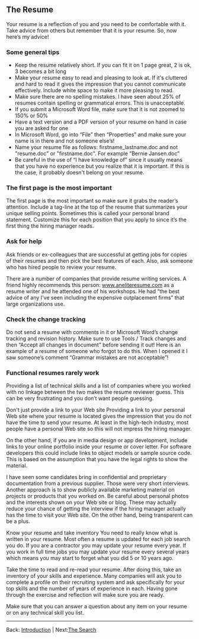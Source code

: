 ## The Resume

Your resume is a reflection of you and you need to be comfortable with it. Take advice from others but remember that it is your resume. So, now here’s my advice!

### Some general tips

- Keep the resume relatively short. If you can fit it on 1 page great, 2 is ok, 3 becomes a bit long
- Make your resume easy to read and pleasing to look at. If it's cluttered and hard to read it gives the impression that you cannot communicate effectively. Include white space to make it more pleasing to read.
- Make sure there are no spelling mistakes. I have seen about 25% of resumes contain spelling or grammatical errors. This is unacceptable.
- If you submit a Microsoft Word file, make sure that it is not zoomed to 150% or 50%
- Have a text version and a PDF version of your resume on hand in case you are asked for one
- In Microsoft Word, go into “File” then “Properties” and make sure your name is in there and not someone else’s!
- Name your resume file as follows: firstname_lastname.doc and not "resume.doc" or "firstname.doc". For example “Bernie Jansen.doc”
- Be careful in the use of “I have knowledge of” since it usually means that you have no experience but you realize that it is important. If this is the case, it probably doesn't belong on your resume.

### The first page is the most important

The first page is the most important so make sure it grabs the reader’s attention. Include a tag-line at the top of the resume that summarizes your unique selling points. Sometimes this is called your personal brand statement. Customize this for each position that you apply to since it’s the first thing the hiring manager reads.

### Ask for help

Ask friends or ex-colleagues that are successful at getting jobs for copies of their resumes and then pick the best features of each. Also, ask someone who has hired people to review your resume.

There are a number of companies that provide resume writing services. A friend highly recommends this person: www.aneliteresume.com as a resume writer and he attended one of his workshops. He had “the best advice of any I've seen including the expensive outplacement firms” that large organizations use.

### Check the change tracking

Do not send a resume with comments in it or Microsoft Word’s change tracking and  revision history. Make sure to use Tools / Track changes and then “Accept all changes in document” before sending it out! Here is an example of a resume of someone who forgot to do this. When I opened it I saw someone’s comment “Grammar mistakes are not acceptable”! 

### Functional resumes rarely work

Providing a list of technical skills and a list of companies where you worked with no linkage between the two makes the resume reviewer guess. This can be very frustrating and you don’t want people guessing.

Don't just provide a link to your Web site
Providing a link to your personal Web site where your resume is located gives the impression that you do not have the time to send your resume. At least in the high-tech industry, most people have a personal Web site so this will not impress the hiring manager.

On the other hand, if you are in media design or app development, include links to your online portfolio inside your resume or cover letter. For software developers this could include links to object models or sample source code. This is based on the assumption that you have the legal rights to show the material.

I have seen some candidates bring in confidential and proprietary documentation from a previous supplier. Those were very short interviews. Another approach is to show publicly available marketing material on projects or products that you worked on.
Be careful about personal photos and the interests shown on your Web site or blog. These may actually reduce your chance of getting the interview if the hiring manager actually has the time to visit your Web site. On the other hand, being transparent can be a plus.

Know your resume and take inventory
You need to really know what is written in your resume. Most often a resume is updated for each job search you do. If you are a contractor you may update your resume every year. If you work in full time jobs you may update your resume every several years which means you may start to forget what you did 5 or 10 years ago.

Take the time to read and re-read your resume. After doing this, take an inventory of your skills and experience. Many companies will ask you to complete a profile on their recruiting system and ask specifically for your top skills and the number of years of experience in each. Having gone through the exercise and reflection will make sure you are ready.

Make sure that you can answer a question about any item on your resume or on any technical skill you list.

---

Back: [Introduction](1-introduction.md) | Next:[The Search](03-the-search.md)